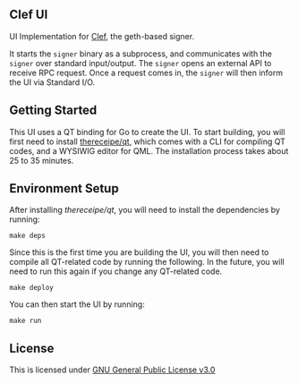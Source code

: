 ## Clef UI

UI Implementation for [Clef](https://github.com/ethereum/go-ethereum/tree/master/cmd/clef), the geth-based signer.

It starts the `signer` binary as a subprocess, and communicates with the `signer` over standard input/output. The `signer` opens an external API to receive RPC request. Once a request comes in, the `signer` will then inform the UI via Standard I/O.

## Getting Started
This UI uses a QT binding for Go to create the UI. To start building, you will first need to install 
[thereceipe/qt](https://github.com/therecipe/qt/wiki/Installation), which comes with a CLI for compiling QT codes, and a WYSIWIG editor for QML. The installation process takes about 25 to 35 minutes.

## Environment Setup
After installing *thereceipe/qt*, you will need to install the dependencies by running:
```cgo
make deps
```

Since this is the first time you are building the UI, you will then need to compile all QT-related code by running the following. In the future, you will need to run this again if you change any QT-related code.  
```cgo
make deploy
```

You can then start the UI by running:
```cgo
make run
```

## License
This is licensed under [GNU General Public License v3.0](https://www.gnu.org/licenses/gpl-3.0.en.html)




 
